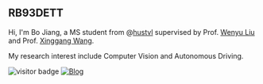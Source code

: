 ## RB93DETT
<!-- <img align="right" src="https://github-readme-stats.vercel.app/api?username=rb93dett&show_icons=true"> -->

Hi, I'm Bo Jiang, a MS student from @[hustvl](https://github.com/hustvl) supervised by Prof. [Wenyu Liu](http://eic.hust.edu.cn/professor/liuwenyu/) and Prof. [Xinggang Wang](http://xinggangw.info).

My research interest include Computer Vision and Autonomous Driving.

<p align="left">
  <a>
      <img src="https://visitor-badge.glitch.me/badge?page_id=rb93dett.rb93dett" alt="visitor badge"/>
  </a>
  <a href="https://www.cnblogs.com/rb26dett">
      <img alt="Blog" src="https://img.shields.io/badge/Blog-%40rb93dett-red" />
    </a>
</p>



